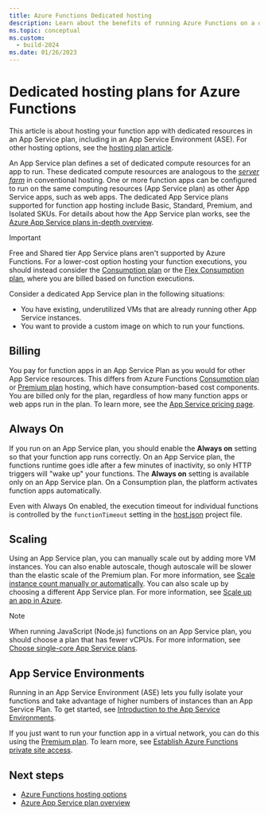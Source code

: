 ```yaml
---
title: Azure Functions Dedicated hosting
description: Learn about the benefits of running Azure Functions on a dedicated App Service hosting plan.
ms.topic: conceptual
ms.custom:
  - build-2024
ms.date: 01/26/2023
---
```


# Dedicated hosting plans for Azure Functions

This article is about hosting your function app with dedicated resources in an App Service plan, including in an App Service Environment (ASE). For other hosting options, see the [hosting plan article](functions-scale.md).

An App Service plan defines a set of dedicated compute resources for an app to run. These dedicated compute resources are analogous to the [_server farm_](https://wikipedia.org/wiki/Server_farm) in conventional hosting. One or more function apps can be configured to run on the same computing resources (App Service plan) as other App Service apps, such as web apps. The dedicated App Service plans supported for function app hosting include Basic, Standard, Premium, and Isolated SKUs. For details about how the App Service plan works, see the [Azure App Service plans in-depth overview](../app-service/overview-hosting-plans.md).

> [!IMPORTANT]
> Free and Shared tier App Service plans aren't supported by Azure Functions. For a lower-cost option hosting your function executions, you should instead consider the [Consumption plan](consumption-plan.md) or the [Flex Consumption plan](./flex-consumption-plan.md), where you are billed based on function executions.  

Consider a dedicated App Service plan in the following situations:

* You have existing, underutilized VMs that are already running other App Service instances.
* You want to provide a custom image on which to run your functions.

## Billing

You pay for function apps in an App Service Plan as you would for other App Service resources. This differs from Azure Functions [Consumption plan](consumption-plan.md) or [Premium plan](functions-premium-plan.md) hosting, which have consumption-based cost components. You are billed only for the plan, regardless of how many function apps or web apps run in the plan. To learn more, see the [App Service pricing page](https://azure.microsoft.com/pricing/details/app-service/windows/). 

## <a name="always-on"></a> Always On

If you run on an App Service plan, you should enable the **Always on** setting so that your function app runs correctly. On an App Service plan, the functions runtime goes idle after a few minutes of inactivity, so only HTTP triggers will "wake up" your functions. The **Always on** setting is available only on an App Service plan. On a Consumption plan, the platform activates function apps automatically.

Even with Always On enabled, the execution timeout for individual functions is controlled by the `functionTimeout` setting in the [host.json](functions-host-json.md#functiontimeout) project file.

## Scaling

Using an App Service plan, you can manually scale out by adding more VM instances. You can also enable autoscale, though autoscale will be slower than the elastic scale of the Premium plan. For more information, see [Scale instance count manually or automatically](/azure/azure-monitor/autoscale/autoscale-get-started?toc=%2fazure%2fapp-service%2ftoc.json). You can also scale up by choosing a different App Service plan. For more information, see [Scale up an app in Azure](../app-service/manage-scale-up.md). 

> [!NOTE] 
> When running JavaScript (Node.js) functions on an App Service plan, you should choose a plan that has fewer vCPUs. For more information, see [Choose single-core App Service plans](functions-reference-node.md#choose-single-vcpu-app-service-plans). 
<!-- Note: the portal links to this section via fwlink https://go.microsoft.com/fwlink/?linkid=830855 --> 

## App Service Environments

Running in an App Service Environment (ASE) lets you fully isolate your functions and take advantage of higher numbers of instances than an App Service Plan. To get started, see [Introduction to the App Service Environments](../app-service/environment/overview.md).

If you just want to run your function app in a virtual network, you can do this using the [Premium plan](functions-premium-plan.md). To learn more, see [Establish Azure Functions private site access](functions-create-private-site-access.md). 

## Next steps

+ [Azure Functions hosting options](functions-scale.md)
+ [Azure App Service plan overview](../app-service/overview-hosting-plans.md)
